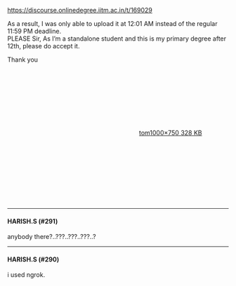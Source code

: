 https://discourse.onlinedegree.iitm.ac.in/t/169029

As a result, I was only able to upload it at 12:01 AM instead of the regular 11:59 PM deadline.<br/>
PLEASE Sir, As I’m a standalone student and this is my primary degree after 12th, please do accept it.</p>
<p>Thank you<br/>
<div class="lightbox-wrapper"><a class="lightbox" data-download-href="/uploads/short-url/zgLxjGc5fwybuDNu20ZE1ZD1ucA.png?dl=1" href="https://europe1.discourse-cdn.com/flex013/uploads/iitm/original/3X/f/7/f7314a19ed2e98f3983ff561690a638e902f308c.png" rel="noopener nofollow ugc" title="tom"><div class="meta"><svg aria-hidden="true" class="fa d-icon d-icon-far-image svg-icon"><use href="#far-image"></use></svg><span class="filename">tom</span><span class="informations">1000×750 328 KB</span><svg aria-hidden="true" class="fa d-icon d-icon-discourse-expand svg-icon"><use href="#discourse-expand"></use></svg></div></a></div></p><hr>

<h4>HARISH.S (#291)</h4>
<p>anybody there?..???..???..???..?</p><hr>

<h4>HARISH.S (#290)</h4>
<p>i used ngrok.